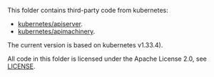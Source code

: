 This folder contains third-party code from kubernetes:

- [kubernetes/apiserver](https://github.com/kubernetes/apiserver).
- [kubernetes/apimachinery](https://github.com/kubernetes/apimachinery).

The current version is based on kubernetes v1.33.4).

All code in this folder is licensed under the Apache License 2.0, see [LICENSE](LICENSE).
